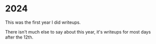 # 2024

This was the first year I did writeups.

There isn't much else to say about this year, it's writeups for most days after the 12th.